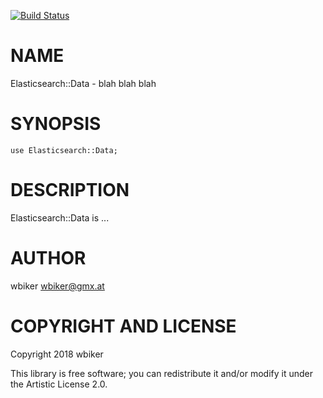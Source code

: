 [![Build Status](https://travis-ci.org/wbiker/Elasticsearch-Data.svg?branch=master)](https://travis-ci.org/wbiker/Elasticsearch-Data)

NAME
====

Elasticsearch::Data - blah blah blah

SYNOPSIS
========

    use Elasticsearch::Data;

DESCRIPTION
===========

Elasticsearch::Data is ...

AUTHOR
======

wbiker <wbiker@gmx.at>

COPYRIGHT AND LICENSE
=====================

Copyright 2018 wbiker

This library is free software; you can redistribute it and/or modify it under the Artistic License 2.0.
